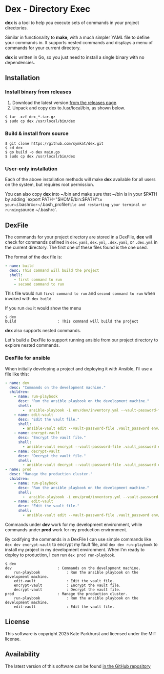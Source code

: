# Dex - Directory Exec

**dex** is a tool to help you execute sets of commands in your project directories.

Similar in functionality to **make**, with a much simpler YAML file to define your commands in.  It supports nested commands and displays a menu of commands for your current directory.

**dex** is written in Go, so you just need to install a single binary with no dependencies.


## Installation

### Install binary from releases

1. Download the latest version [from the releases page](https://github.com/symkat/dex/releases).
2. Unpack and copy dex to /usr/local/bin, as shown below.

```
$ tar -xzf dex_*.tar.gz
$ sudo cp dex /usr/local/bin/dex
```

### Build & install from source
```
$ git clone https://github.com/symkat/dex.git
$ cd dex
$ go build -o dex main.go
$ sudo cp dex /usr/local/bin/dex
```

### User-only installation

Each of the above installation methods will make **dex** available for all users on the system, but requires root permission.

You can also copy **dex** into ~/bin and make sure that ~/bin is in your $PATH by adding `export PATH="$HOME/bin:$PATH"` to your `~/.bashrc` or `~/.bash_profile` file and restarting your terminal or running `source ~/.bashrc`.

## DexFile

The commands for your project directory are stored in a DexFile, **dex** will check for commands defined in `dex.yaml`, `dex.yml`, `.dex.yaml`, or `.dex.yml` in the current directory.  The first one of these files found is the one used.

The format of the dex file is:

```YAML
- name: build
  desc: This command will build the project
  shell:
    - first command to run
    - second command to run
```

This file would run `first command to run` and `second command to run` when invoked with `dex build`.

If you run `dex` it would show the menu

```
$ dex
build                   : This command will build the project
```

**dex** also supports nested commands.

Let's build a DexFile to support running ansible from our project directory to explore nested commands.

### DexFile for ansible

When initially developing a project and deploying it with Ansible, I'll use a file like this:

```YAML
- name: dev
  desc: "Commands on the development machine."
  children:
    - name: run-playbook
      desc: "Run the ansible playbook on the development machine."
      shell:
        -  ansible-playbook -i env/dev/inventory.yml --vault-password-file .vault_password -e @env/dev/vault.yml site.yml
    - name: edit-vault
      desc: "Edit the vault file."
      shell:
        - ansible-vault edit --vault-password-file .vault_password env/dev/vault.yml
    - name: encrypt-vault
      desc: "Encrypt the vault file."
      shell:
        - ansible-vault encrypt --vault-password-file .vault_password env/dev/vault.yml
    - name: decrypt-vault
      desc: "Decrypt the vault file."
      shell:
        - ansible-vault decrypt --vault-password-file .vault_password env/dev/vault.yml
- name: prod
  desc: "Manage the production cluster."
  children:
    - name: run-playbook
      desc: "Run the ansible playbook on the development machine."
      shell:
        -  ansible-playbook -i env/prod/inventory.yml --vault-password-file .vault_password -e @env/prod/vault.yml site.yml
    - name: edit-vault
      desc: "Edit the vault file."
      shell:
        - ansible-vault edit --vault-password-file .vault_password env/prod/vault.yml
```

Commands under **dev** work for my development environment, while commands under **prod** work for my production environment.

By codifying the commands in a DexFile I can use simple commands like `dex dev encrypt-vault` to encrypt my fault file, and `dex dev run-playbook` to install my project in my development environment.  When I'm ready to deploy to production, I can run `dex prod run-playbook`. 

```
$ dex
dev                     : Commands on the development machine.
    run-playbook            : Run the ansible playbook on the development machine.
    edit-vault              : Edit the vault file.
    encrypt-vault           : Encrypt the vault file.
    decrypt-vault           : Decrypt the vault file.
prod                    : Manage the production cluster.
    run-playbook            : Run the ansible playbook on the development machine.
    edit-vault              : Edit the vault file.
```

## License

This software is copyright 2025 Kate Parkhurst and licensed under the MIT license.

## Availability

The latest version of this software can be found [in the GitHub repository](https://github.com/symkat/dex)


